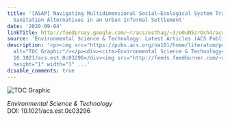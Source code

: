 ```yaml
---
title: '[ASAP] Navigating Multidimensional Social–Ecological System Trade-Offs across
  Sanitation Alternatives in an Urban Informal Settlement'
date: '2020-09-04'
linkTitle: http://feedproxy.google.com/~r/acs/esthag/~3/e0uN5zrOch4/acs.est.0c03296
source: 'Environmental Science & Technology: Latest Articles (ACS Publications)'
description: '<p><img src="https://pubs.acs.org/na101/home/literatum/publisher/achs/journals/content/esthag/0/esthag.ahead-of-print/acs.est.0c03296/20200904/images/medium/es0c03296_0006.gif"
  alt="TOC Graphic"/></p><div><cite>Environmental Science & Technology</cite></div><div>DOI:
  10.1021/acs.est.0c03296</div><img src="http://feeds.feedburner.com/~r/acs/esthag/~4/e0uN5zrOch4"
  height="1" width="1" ...'
disable_comments: true
---
```

<p><img src="https://pubs.acs.org/na101/home/literatum/publisher/achs/journals/content/esthag/0/esthag.ahead-of-print/acs.est.0c03296/20200904/images/medium/es0c03296_0006.gif" alt="TOC Graphic"/></p><div><cite>Environmental Science & Technology</cite></div><div>DOI: 10.1021/acs.est.0c03296</div><img src="http://feeds.feedburner.com/~r/acs/esthag/~4/e0uN5zrOch4" height="1" width="1" ...